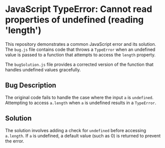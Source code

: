 # JavaScript TypeError: Cannot read properties of undefined (reading 'length')

This repository demonstrates a common JavaScript error and its solution. The `bug.js` file contains code that throws a `TypeError` when an undefined value is passed to a function that attempts to access the `length` property.

The `bugSolution.js` file provides a corrected version of the function that handles undefined values gracefully.

## Bug Description
The original code fails to handle the case where the input `a` is `undefined`.  Attempting to access `a.length` when `a` is undefined results in a `TypeError`.

## Solution
The solution involves adding a check for `undefined` before accessing `a.length`.  If `a` is undefined, a default value (such as 0) is returned to prevent the error.